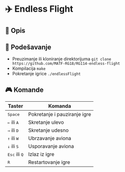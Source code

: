 # :airplane: Endless Flight 
## :memo: Opis

## :wrench: Podešavanje
* Preuzimanje ili kloniranje direktorijuma 
``` git clone https://github.com/MATF-RG18/RG114-endless-flight ```
* Kompilacija
``` make ```
* Pokretanje igrice
``` ./endlessFlight ```

## :video_game: Komande
|  Taster|Komanda  |
|--------|---------|
|<kbd>Space</kbd> | Pokretanje i pauziranje igre|
|<kbd>&larr;</kbd> ili <kbd>A</kbd> |  Skretanje ulevo|
|<kbd>&rarr;</kbd> ili <kbd>D</kbd> | Skretanje udesno|
|<kbd>&uarr;</kbd> ili <kbd>W</kbd> | Ubrzavanje aviona|
|<kbd>&darr;</kbd> ili <kbd>S</kbd> |Usporavanje aviona|
|<kbd>Esc</kbd> ili <kbd>Q</kbd> |Izlaz iz igre|
| <kbd>R</kbd> |Restartovanje igre|
